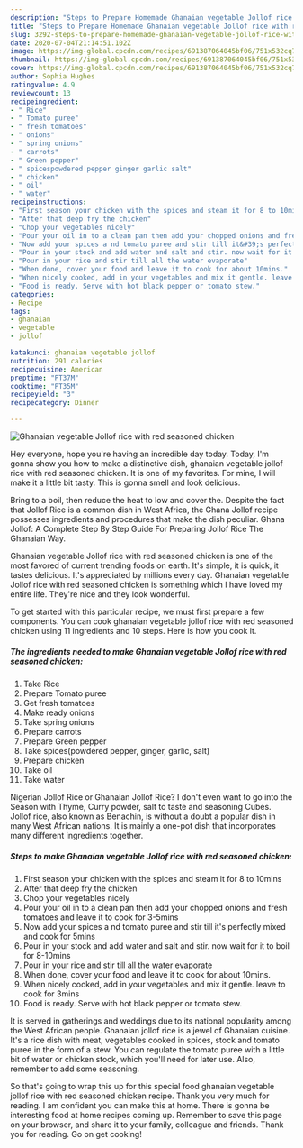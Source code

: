 ```yaml
---
description: "Steps to Prepare Homemade Ghanaian vegetable Jollof rice with red seasoned chicken"
title: "Steps to Prepare Homemade Ghanaian vegetable Jollof rice with red seasoned chicken"
slug: 3292-steps-to-prepare-homemade-ghanaian-vegetable-jollof-rice-with-red-seasoned-chicken
date: 2020-07-04T21:14:51.102Z
image: https://img-global.cpcdn.com/recipes/691387064045bf06/751x532cq70/ghanaian-vegetable-jollof-rice-with-red-seasoned-chicken-recipe-main-photo.jpg
thumbnail: https://img-global.cpcdn.com/recipes/691387064045bf06/751x532cq70/ghanaian-vegetable-jollof-rice-with-red-seasoned-chicken-recipe-main-photo.jpg
cover: https://img-global.cpcdn.com/recipes/691387064045bf06/751x532cq70/ghanaian-vegetable-jollof-rice-with-red-seasoned-chicken-recipe-main-photo.jpg
author: Sophia Hughes
ratingvalue: 4.9
reviewcount: 13
recipeingredient:
- " Rice"
- " Tomato puree"
- " fresh tomatoes"
- " onions"
- " spring onions"
- " carrots"
- " Green pepper"
- " spicespowdered pepper ginger garlic salt"
- " chicken"
- " oil"
- " water"
recipeinstructions:
- "First season your chicken with the spices and steam it for 8 to 10mins"
- "After that deep fry the chicken"
- "Chop your vegetables nicely"
- "Pour your oil in to a clean pan then add your chopped onions and fresh tomatoes and leave it to cook for 3-5mins"
- "Now add your spices a nd tomato puree and stir till it&#39;s perfectly mixed and cook for 5mins"
- "Pour in your stock and add water and salt and stir. now wait for it to boil for 8-10mins"
- "Pour in your rice and stir till all the water evaporate"
- "When done, cover your food and leave it to cook for about 10mins."
- "When nicely cooked, add in your vegetables and mix it gentle. leave to cook for 3mins"
- "Food is ready. Serve with hot black pepper or tomato stew."
categories:
- Recipe
tags:
- ghanaian
- vegetable
- jollof

katakunci: ghanaian vegetable jollof 
nutrition: 291 calories
recipecuisine: American
preptime: "PT37M"
cooktime: "PT35M"
recipeyield: "3"
recipecategory: Dinner

---
```



![Ghanaian vegetable Jollof rice with red seasoned chicken](https://img-global.cpcdn.com/recipes/691387064045bf06/751x532cq70/ghanaian-vegetable-jollof-rice-with-red-seasoned-chicken-recipe-main-photo.jpg)

Hey everyone, hope you're having an incredible day today. Today, I'm gonna show you how to make a distinctive dish, ghanaian vegetable jollof rice with red seasoned chicken. It is one of my favorites. For mine, I will make it a little bit tasty. This is gonna smell and look delicious.

Bring to a boil, then reduce the heat to low and cover the. Despite the fact that Jollof Rice is a common dish in West Africa, the Ghana Jollof recipe possesses ingredients and procedures that make the dish peculiar. Ghana Jollof: A Complete Step By Step Guide For Preparing Jollof Rice The Ghanaian Way.

Ghanaian vegetable Jollof rice with red seasoned chicken is one of the most favored of current trending foods on earth. It's simple, it is quick, it tastes delicious. It's appreciated by millions every day. Ghanaian vegetable Jollof rice with red seasoned chicken is something which I have loved my entire life. They're nice and they look wonderful.


To get started with this particular recipe, we must first prepare a few components. You can cook ghanaian vegetable jollof rice with red seasoned chicken using 11 ingredients and 10 steps. Here is how you cook it.

<!--inarticleads1-->

##### The ingredients needed to make Ghanaian vegetable Jollof rice with red seasoned chicken:

1. Take  Rice
1. Prepare  Tomato puree
1. Get  fresh tomatoes
1. Make ready  onions
1. Take  spring onions
1. Prepare  carrots
1. Prepare  Green pepper
1. Take  spices(powdered pepper, ginger, garlic, salt)
1. Prepare  chicken
1. Take  oil
1. Take  water


Nigerian Jollof Rice or Ghanaian Jollof Rice? I don&#39;t even want to go into the Season with Thyme, Curry powder, salt to taste and seasoning Cubes. Jollof rice, also known as Benachin, is without a doubt a popular dish in many West African nations. It is mainly a one-pot dish that incorporates many different ingredients together. 

<!--inarticleads2-->

##### Steps to make Ghanaian vegetable Jollof rice with red seasoned chicken:

1. First season your chicken with the spices and steam it for 8 to 10mins
1. After that deep fry the chicken
1. Chop your vegetables nicely
1. Pour your oil in to a clean pan then add your chopped onions and fresh tomatoes and leave it to cook for 3-5mins
1. Now add your spices a nd tomato puree and stir till it&#39;s perfectly mixed and cook for 5mins
1. Pour in your stock and add water and salt and stir. now wait for it to boil for 8-10mins
1. Pour in your rice and stir till all the water evaporate
1. When done, cover your food and leave it to cook for about 10mins.
1. When nicely cooked, add in your vegetables and mix it gentle. leave to cook for 3mins
1. Food is ready. Serve with hot black pepper or tomato stew.


It is served in gatherings and weddings due to its national popularity among the West African people. Ghanaian jollof rice is a jewel of Ghanaian cuisine. It&#39;s a rice dish with meat, vegetables cooked in spices, stock and tomato puree in the form of a stew. You can regulate the tomato puree with a little bit of water or chicken stock, which you&#39;ll need for later use. Also, remember to add some seasoning. 

So that's going to wrap this up for this special food ghanaian vegetable jollof rice with red seasoned chicken recipe. Thank you very much for reading. I am confident you can make this at home. There is gonna be interesting food at home recipes coming up. Remember to save this page on your browser, and share it to your family, colleague and friends. Thank you for reading. Go on get cooking!
